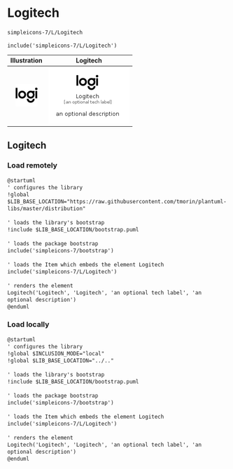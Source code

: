 # Logitech


```text
simpleicons-7/L/Logitech
```

```text
include('simpleicons-7/L/Logitech')
```



| Illustration | Logitech |
| :---: | :---: |
| ![illustration for Illustration](../../simpleicons-7/L/Logitech.png) | ![illustration for Logitech](../../simpleicons-7/L/Logitech.Local.png) |




## Logitech

### Load remotely
```plantuml
@startuml
' configures the library
!global $LIB_BASE_LOCATION="https://raw.githubusercontent.com/tmorin/plantuml-libs/master/distribution"

' loads the library's bootstrap
!include $LIB_BASE_LOCATION/bootstrap.puml

' loads the package bootstrap
include('simpleicons-7/bootstrap')

' loads the Item which embeds the element Logitech
include('simpleicons-7/L/Logitech')

' renders the element
Logitech('Logitech', 'Logitech', 'an optional tech label', 'an optional description')
@enduml
```

### Load locally
```plantuml
@startuml
' configures the library
!global $INCLUSION_MODE="local"
!global $LIB_BASE_LOCATION="../.."

' loads the library's bootstrap
!include $LIB_BASE_LOCATION/bootstrap.puml

' loads the package bootstrap
include('simpleicons-7/bootstrap')

' loads the Item which embeds the element Logitech
include('simpleicons-7/L/Logitech')

' renders the element
Logitech('Logitech', 'Logitech', 'an optional tech label', 'an optional description')
@enduml
```

